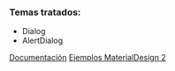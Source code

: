 ### Temas tratados:
- Dialog
- AlertDialog

[Documentación](https://developer.android.com/jetpack/compose/components/dialog?hl=es-419)
[Ejemplos MaterialDesign 2](https://m2.material.io/components/dialogs#usage)